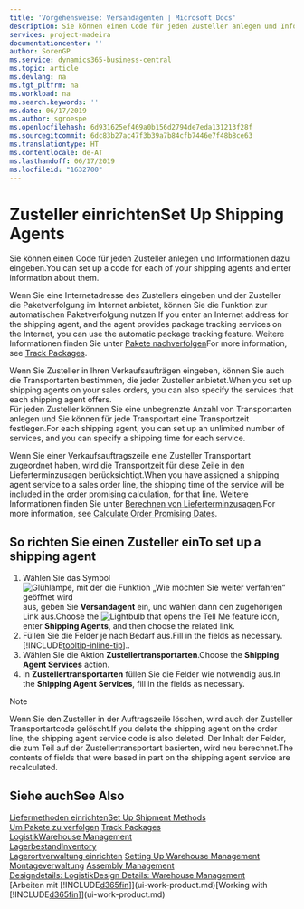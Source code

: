 ```yaml
---
title: 'Vorgehensweise: Versandagenten | Microsoft Docs'
description: Sie können einen Code für jeden Zusteller anlegen und Informationen dazu eingeben.
services: project-madeira
documentationcenter: ''
author: SorenGP
ms.service: dynamics365-business-central
ms.topic: article
ms.devlang: na
ms.tgt_pltfrm: na
ms.workload: na
ms.search.keywords: ''
ms.date: 06/17/2019
ms.author: sgroespe
ms.openlocfilehash: 6d931625ef469a0b156d2794de7eda131213f28f
ms.sourcegitcommit: 6dc83b27ac47f3b39a7b84cfb7446e7f48b8ce63
ms.translationtype: HT
ms.contentlocale: de-AT
ms.lasthandoff: 06/17/2019
ms.locfileid: "1632700"
---
```

# <a name="set-up-shipping-agents"></a><span data-ttu-id="24fd4-103">Zusteller einrichten</span><span class="sxs-lookup"><span data-stu-id="24fd4-103">Set Up Shipping Agents</span></span>
<span data-ttu-id="24fd4-104">Sie können einen Code für jeden Zusteller anlegen und Informationen dazu eingeben.</span><span class="sxs-lookup"><span data-stu-id="24fd4-104">You can set up a code for each of your shipping agents and enter information about them.</span></span>  

<span data-ttu-id="24fd4-105">Wenn Sie eine Internetadresse des Zustellers eingeben und der Zusteller die Paketverfolgung im Internet anbietet, können Sie die Funktion zur automatischen Paketverfolgung nutzen.</span><span class="sxs-lookup"><span data-stu-id="24fd4-105">If you enter an Internet address for the shipping agent, and the agent provides package tracking services on the Internet, you can use the automatic package tracking feature.</span></span> <span data-ttu-id="24fd4-106">Weitere Informationen finden Sie unter [Pakete nachverfolgen](sales-how-track-packages.md)</span><span class="sxs-lookup"><span data-stu-id="24fd4-106">For more information, see [Track Packages](sales-how-track-packages.md).</span></span>

<span data-ttu-id="24fd4-107">Wenn Sie Zusteller in Ihren Verkaufsaufträgen eingeben, können Sie auch die Transportarten bestimmen, die jeder Zusteller anbietet.</span><span class="sxs-lookup"><span data-stu-id="24fd4-107">When you set up shipping agents on your sales orders, you can also specify the services that each shipping agent offers.</span></span>  
<span data-ttu-id="24fd4-108">Für jeden Zusteller können Sie eine unbegrenzte Anzahl von Transportarten anlegen und Sie können für jede Transportart eine Transportzeit festlegen.</span><span class="sxs-lookup"><span data-stu-id="24fd4-108">For each shipping agent, you can set up an unlimited number of services, and you can specify a shipping time for each service.</span></span>  

<span data-ttu-id="24fd4-109">Wenn Sie einer Verkaufsauftragszeile eine Zusteller Transportart zugeordnet haben, wird die Transportzeit für diese Zeile in den Lieferterminzusagen berücksichtigt.</span><span class="sxs-lookup"><span data-stu-id="24fd4-109">When you have assigned a shipping agent service to a sales order line, the shipping time of the service will be included in the order promising calculation, for that line.</span></span> <span data-ttu-id="24fd4-110">Weitere Informationen finden Sie unter [Berechnen von Lieferterminzusagen](sales-how-to-calculate-order-promising-dates.md).</span><span class="sxs-lookup"><span data-stu-id="24fd4-110">For more information, see [Calculate Order Promising Dates](sales-how-to-calculate-order-promising-dates.md).</span></span>

## <a name="to-set-up-a-shipping-agent"></a><span data-ttu-id="24fd4-111">So richten Sie einen Zusteller ein</span><span class="sxs-lookup"><span data-stu-id="24fd4-111">To set up a shipping agent</span></span>  
1.  <span data-ttu-id="24fd4-112">Wählen Sie das Symbol ![Glühlampe, mit der die Funktion „Wie möchten Sie weiter verfahren“ geöffnet wird](media/ui-search/search_small.png "Wie möchten Sie weiter verfahren?") aus, geben Sie **Versandagent** ein, und wählen dann den zugehörigen Link aus.</span><span class="sxs-lookup"><span data-stu-id="24fd4-112">Choose the ![Lightbulb that opens the Tell Me feature](media/ui-search/search_small.png "Tell me what you want to do") icon, enter **Shipping Agents**, and then choose the related link.</span></span>  
2.  <span data-ttu-id="24fd4-113">Füllen Sie die Felder je nach Bedarf aus.</span><span class="sxs-lookup"><span data-stu-id="24fd4-113">Fill in the fields as necessary.</span></span> [!INCLUDE[tooltip-inline-tip](includes/tooltip-inline-tip_md.md)]<span data-ttu-id="24fd4-114">.</span><span class="sxs-lookup"><span data-stu-id="24fd4-114">.</span></span>  
3.  <span data-ttu-id="24fd4-115">Wählen Sie die Aktion **Zustellertransportarten**.</span><span class="sxs-lookup"><span data-stu-id="24fd4-115">Choose the **Shipping Agent Services** action.</span></span>
4. <span data-ttu-id="24fd4-116">In **Zustellertransportarten** füllen Sie die Felder wie notwendig aus.</span><span class="sxs-lookup"><span data-stu-id="24fd4-116">In the **Shipping Agent Services**, fill in the fields as necessary.</span></span>

> [!NOTE]  
>  <span data-ttu-id="24fd4-117">Wenn Sie den Zusteller in der Auftragszeile löschen, wird auch der Zusteller Transportartcode gelöscht.</span><span class="sxs-lookup"><span data-stu-id="24fd4-117">If you delete the shipping agent on the order line, the shipping agent service code is also deleted.</span></span> <span data-ttu-id="24fd4-118">Der Inhalt der Felder, die zum Teil auf der Zustellertransportart basierten, wird neu berechnet.</span><span class="sxs-lookup"><span data-stu-id="24fd4-118">The contents of fields that were based in part on the shipping agent service are recalculated.</span></span>  

## <a name="see-also"></a><span data-ttu-id="24fd4-119">Siehe auch</span><span class="sxs-lookup"><span data-stu-id="24fd4-119">See Also</span></span>
[<span data-ttu-id="24fd4-120">Liefermethoden einrichten</span><span class="sxs-lookup"><span data-stu-id="24fd4-120">Set Up Shipment Methods</span></span>](sales-how-set-up-shipment-methods.md)  
<span data-ttu-id="24fd4-121">[Um Pakete zu verfolgen](sales-how-track-packages.md)  </span><span class="sxs-lookup"><span data-stu-id="24fd4-121">[Track Packages](sales-how-track-packages.md)  </span></span>  
[<span data-ttu-id="24fd4-122">Logistik</span><span class="sxs-lookup"><span data-stu-id="24fd4-122">Warehouse Management</span></span>](warehouse-manage-warehouse.md)  
[<span data-ttu-id="24fd4-123">Lagerbestand</span><span class="sxs-lookup"><span data-stu-id="24fd4-123">Inventory</span></span>](inventory-manage-inventory.md)  
<span data-ttu-id="24fd4-124">[Lagerortverwaltung einrichten](warehouse-setup-warehouse.md)   </span><span class="sxs-lookup"><span data-stu-id="24fd4-124">[Setting Up Warehouse Management](warehouse-setup-warehouse.md)   </span></span>  
<span data-ttu-id="24fd4-125">[Montageverwaltung](assembly-assemble-items.md)  </span><span class="sxs-lookup"><span data-stu-id="24fd4-125">[Assembly Management](assembly-assemble-items.md)  </span></span>  
[<span data-ttu-id="24fd4-126">Designdetails: Logistik</span><span class="sxs-lookup"><span data-stu-id="24fd4-126">Design Details: Warehouse Management</span></span>](design-details-warehouse-management.md)  
<span data-ttu-id="24fd4-127">[Arbeiten mit [!INCLUDE[d365fin](includes/d365fin_md.md)]](ui-work-product.md)</span><span class="sxs-lookup"><span data-stu-id="24fd4-127">[Working with [!INCLUDE[d365fin](includes/d365fin_md.md)]](ui-work-product.md)</span></span>  
